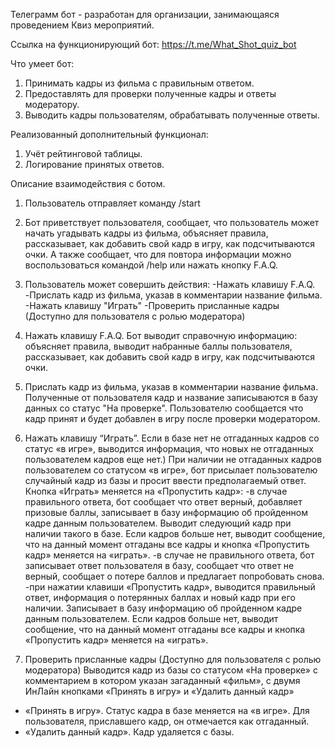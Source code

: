 Телеграмм бот - разработан для организации, занимающаяся проведением Квиз мероприятий.

Ссылка на функционирующий бот:
https://t.me/What_Shot_quiz_bot

Что умеет бот:
1. Принимать кадры из фильма с правильным ответом.
2. Предоставлять для проверки полученные кадры и ответы модератору.
3. Выводить кадры пользователям, обрабатывать полученные ответы.

Реализованный дополнительный функционал:
1. Учёт рейтинговой таблицы.
2. Логирование принятых ответов.

Описание взаимодействия с ботом.
1. Пользователь отправляет команду /start
2. Бот приветствует пользователя, сообщает, что пользователь может начать
угадывать кадры из фильма, объясняет правила, рассказывает, как добавить свой кадр
в игру, как подсчитываются очки. А также сообщает, что для повтора информации можно 
воспользоваться командой /help или нажать кнопку F.A.Q.
3. Пользователь может совершить действия:
-Нажать клавишу F.A.Q.
-Прислать кадр из фильма, указав в комментарии название фильма.
-Нажать клавишу "Играть"
-Проверить присланные кадры (Доступно для пользователя с ролью модератора)

4. Нажать клавишу F.A.Q.
Бот выводит справочную информацию: объясняет правила, выводит набранные баллы пользователя,
 рассказывает, как добавить свой кадр в игру, как подсчитываются очки.

5. Прислать кадр из фильма, указав в комментарии название фильма.
Полученные от пользователя кадр и название записываются в базу данных со статус "На проверке".
Пользователю сообщается что кадр принят и будет добавлен в игру после проверки модератором.

6. Нажать клавишу “Играть”.
Если в базе нет не отгаданных кадров со статус «в игре», выводится информация, что новых не отгаданных пользователем кадров еще нет.)
При наличии не отгаданных кадров пользователем со статусом «в игре», бот присылает пользователю случайный кадр 
из базы и просит ввести предполагаемый ответ. Кнопка «Играть» меняется на «Пропустить кадр»:
-в случае правильного ответа, бот сообщает что ответ верный, добавляет призовые баллы, записывает в базу информацию об пройденном кадре данным пользователем. Выводит следующий кадр при наличии такого в базе. Если кадров больше нет, выводит сообщение, что на данный момент отгаданы все кадры и кнопка «Пропустить кадр» меняется на «играть».
-в случае не правильного ответа, бот записывает ответ пользователя в базу, сообщает что ответ не верный, сообщает о потере баллов и предлагает попробовать снова.
-при нажатии клавиши «Пропустить кадр», выводится правильный ответ, информация о потерянных баллах и новый кадр при его наличии. Записывает в базу информацию об пройденном кадре данным пользователем. Если кадров больше нет, выводит сообщение, что на данный момент отгаданы все кадры и кнопка «Пропустить кадр» меняется на «играть».
7. Проверить присланные кадры (Доступно для пользователя с ролью модератора)
Выводится кадр из базы со статусом «На проверке» с комментарием в котором указан загаданный «фильм», с двумя ИнЛайн кнопками «Принять в игру» и «Удалить данный кадр»
- «Принять в игру». Статус кадра в базе меняется на «в игре». Для пользователя, приславшего кадр, он отмечается как отгаданный.
- «Удалить данный кадр». Кадр удаляется с базы.


